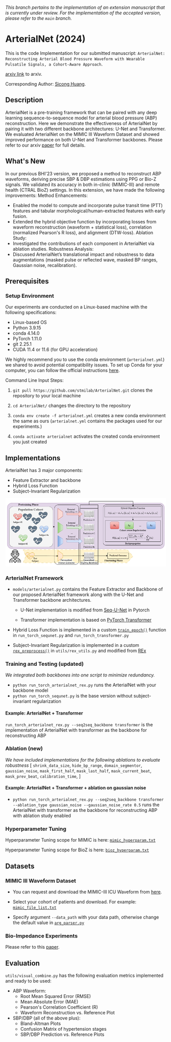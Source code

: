 _This branch pertains to the implementation of an extension manuscript that is currently under review. For the implementation of the accepted version, please refer to the `main` branch._

# ArterialNet (2024)
This is the code Implementation for our submitted manuscript: `ArterialNet: Reconstructing Arterial Blood Pressure Waveform with Wearable Pulsatile Signals, a Cohort-Aware Approach`.

[arxiv link](https://arxiv.org/pdf/2410.18895?) to arxiv.

Corresponding Author: [Sicong Huang](mailto:siconghuang@tamu.edu).

## Description

ArterialNet is a pre-training framework that can be paired with any deep learning sequence-to-sequence model for arterial blood pressure (ABP) reconstruction. Here we demonstrate the effectiveness of ArterialNet by pairing it with two different backbone architectures: U-Net and Transformer. We evaluated ArterialNet on the MIMIC III Waveform Dataset and showed improved performance on both U-Net and Transformer backbones. Please refer to our arxiv [paper](https://arxiv.org/pdf/2410.18895?) for full details. 

## __What's New__
In our previous BHI'23 version, we proposed a method to reconstruct ABP waveforms, deriving precise SBP & DBP estimations using PPG or Bio-Z signals. We validated its accuracy in both in-clinic (MIMIC-III) and remote health (CTRAL BioZ) settings.
In this extension, we have made the following improvements:
Method Enhancements:
- Enabled the model to compute and incorporate pulse transit time (PTT) features and tabular morphological/human-extracted features with early fusion.
- Extended the hybrid objective function by incorporating losses from waveform reconstruction (waveform + statistical loss), correlation (normalized Pearson's R loss), and alignment (DTW-loss).
Ablation Study:
- Investigated the contributions of each component in ArterialNet via ablation studies.
Robustness Analysis:
- Discussed ArterialNet’s translational impact and robustness to data augmentations (masked pulse or reflected wave, masked BP ranges, Gaussian noise, recalibration).

## Prerequisites

### Setup Environment
Our experiments are conducted on a Linux-based machine with the following specifications:

* Linux-based OS 
* Python 3.9.15
* conda 4.14.0
* PyTorch 1.11.0
* git 2.25.1
* CUDA 11.4 or 11.6 (for GPU acceleration)


We highly recommend you to use the conda environment (`arterialnet.yml`) we shared to avoid potential compatibility issues. To set up Conda for your computer, you can follow the official instructions [here](https://conda.io/projects/conda/en/latest/user-guide/install/index.html).


Command Line Input Steps: 

1. `git pull https://github.com/stmilab/ArterialNet.git` clones the repository to your local machine

2. `cd ArterialNet/` changes the directory to the repository

3. `conda env create -f arterialnet.yml` creates a new conda environment the same as ours (`arterialnet.yml` contains the packages used for our experiments.)

4. `conda activate arterialnet` activates the created conda environment you just created

## Implementations
ArterialNet has 3 major components:
* Feature Extractor and backbone
* Hybrid Loss Function
* Subject-Invariant Regularization

![Visual of ArterialNet Framework](figures/arterialnet24-central-fig.png)

### ArterialNet Framework

* `models/arterialnet.py` contains the Feature Extractor and Backbone of our proposed ArterialNet framework along with the U-Net and Transformer backbone architectures.
    * U-Net implementation is modified from [Seq-U-Net](https://github.com/f90/Seq-U-Net) in Pytorch
    
    * Transformer implementation is based on [PyTorch Transformer](https://pytorch.org/docs/stable/generated/torch.nn.Transformer.html)
* Hybrid Loss Function is implemented in a custom [`train_epoch()`](https://github.com/stmilab/ArterialNet/blob/main/run_torch_sequnet.py#L55) function in `run_torch_sequnet.py` and `run_torch_transformer.py`

* Subject-Invariant Regularization is implemented in a custom [`rex_preprocess()`](https://github.com/stmilab/ArterialNet/blob/main/utils/rex_utils.py#L18) in `utils/rex_utils.py` and modified from [REx](https://github.com/capybaralet/REx_code_release)

### Training and Testing (__updated__)
_We integrated both backbones into one script to minimize redundancy._
* `python run_torch_arterialnet_rex.py` runs the ArterialNet with your backbone model 
* `python run_torch_sequnet.py` is the base version without subject-invariant regularization 

#### Example: ArterialNet + Transformer
`run_torch_arterialnet_rex.py --seq2seq_backbone transformer` is the implementation of ArterialNet with transformer as the backbone for reconstructing ABP

### Ablation (__new__)
_We have included implementations for the following ablations to evaluate robustness_
[
    `shrink_data_size`,
    `hide_bp_range`,
    `domain_segmentor`,
    `gaussian_noise`,
    `mask_first_half`,
    `mask_last_half`,
    `mask_current_beat`,
    `mask_prev_beat`,
    `calibration_time`,
]
#### Example: ArterialNet + Transformer + ablation on gaussian noise

* `python run_torch_arterialnet_rex.py --seq2seq_backbone transformer --ablation_type gaussian_noise --gaussian_noise_rate 0.5` runs the ArterialNet with transformer as the backbone for reconstructing ABP with ablation study enabled

### Hyperparameter Tuning

Hyperparameter Tuning scope for MIMIC is here: [`mimic_hyperparam.txt`](exp_setup/mimic_hyperparam.txt)

Hyperparameter Tuning scope for BioZ is here: [`bioz_hyperparam.txt`](exp_setup/bioz_hyperparam.txt)
## Datasets

### MIMIC III Waveform Dataset


* You can request and download the MIMIC-III ICU Waveform from [here](https://physionet.org/content/mimiciii/1.4/).

* Select your cohort of patients and download. For example:  [`mimic_file_list.txt`](utils/mimic_file_list.txt)

* Specify argument `--data_path` with your data path, otherwise change the default value in [`arg_parser.py`](https://github.com/stmilab/ArterialNet/blob/main/utils/arg_parser.py#L59)


### Bio-Impedance Experiments 

Please refer to this [paper](https://ieeexplore.ieee.org/document/8863984). 

## Evaluation

`utils/visual_combine.py` has the following evaluation metrics implemented and ready to be used:

* ABP Waveform: 
    * Root Mean Squared Error (RMSE)
    * Mean Absolute Error (MAE)
    * Pearson's Correlation Coefficient (R)
    * Waveform Reconstruction vs. Reference Plot
* SBP/DBP (all of the above plus):
    * Bland-Altman Plots
    * Confusion Matrix of hypertension stages 
    * SBP/DBP Prediction vs. Reference Plots
